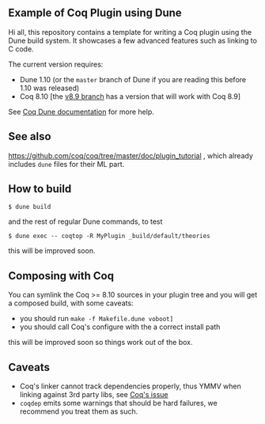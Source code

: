 Example of Coq Plugin using Dune
--------------------------------

Hi all, this repository contains a template for writing a Coq plugin
using the Dune build system. It showcases a few advanced features such
as linking to C code.

The current version requires:
- Dune 1.10 (or the `master` branch of Dune if you are reading this
  before 1.10 was released)
- Coq 8.10 [the [v8.9 branch](https://github.com/ejgallego/coq-plugin-template/tree/v8.9)
  has a version that will work with Coq 8.9]

See [Coq Dune documentation](https://dune.readthedocs.io/en/latest/coq.html) for
more help.

## See also

https://github.com/coq/coq/tree/master/doc/plugin_tutorial , which
already includes `dune` files for their ML part.

## How to build

```
$ dune build
```

and the rest of regular Dune commands, to test

```
$ dune exec -- coqtop -R MyPlugin _build/default/theories
```

this will be improved soon.

## Composing with Coq

You can symlink the Coq >= 8.10 sources in your plugin tree and you
will get a composed build, with some caveats:

- you should run `make -f Makefile.dune voboot]`
- you should call Coq's configure with the a correct install path

this will be improved soon so things work out of the box.

## Caveats

- Coq's linker cannot track dependencies properly, thus YMMV when
  linking against 3rd party libs, see [Coq's issue](https://github.com/coq/coq/issues/7698)
- `coqdep` emits some warnings that should be hard failures, we
  recommend you treat them as such.
